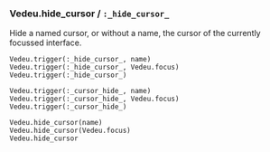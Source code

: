 ### Vedeu.hide_cursor / `:_hide_cursor_`
Hide a named cursor, or without a name, the cursor of the currently
focussed interface.

    Vedeu.trigger(:_hide_cursor_, name)
    Vedeu.trigger(:_hide_cursor_, Vedeu.focus)
    Vedeu.trigger(:_hide_cursor_)

    Vedeu.trigger(:_cursor_hide_, name)
    Vedeu.trigger(:_cursor_hide_, Vedeu.focus)
    Vedeu.trigger(:_cursor_hide_)

    Vedeu.hide_cursor(name)
    Vedeu.hide_cursor(Vedeu.focus)
    Vedeu.hide_cursor
